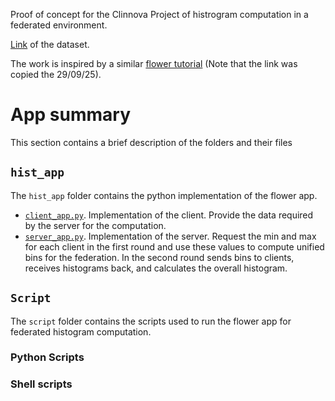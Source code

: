 Proof of concept for the Clinnova Project of histrogram computation in a federated environment.

[Link](https://static-content.springer.com/esm/art%3A10.1038%2Fs41564-018-0306-4/MediaObjects/41564_2018_306_MOESM8_ESM.xlsx) of the dataset.

The work is inspired by a similar [flower tutorial](https://flower.ai/docs/examples/quickstart-pandas.html) (Note that the link was copied the 29/09/25).

# App summary

This section contains a brief description of the folders and their files
## `hist_app`

The `hist_app` folder contains the python implementation of the flower app.

- [`client_app.py`](./hist_app/client_app.py). Implementation of the client. Provide the data required by the server for the computation.
- [`server_app.py`](./hist_app/server_app.py). Implementation of the server. Request the min and max for each client in the first round and use these values to compute unified bins for the federation. In the second round sends bins to clients, receives histograms back, and calculates the overall histogram.


## `Script`

The `script` folder contains the scripts used to run the flower app for federated histogram computation.

### Python Scripts

### Shell scripts
